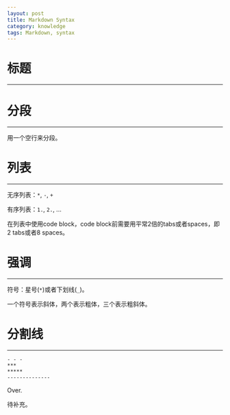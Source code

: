 ```yaml
---
layout: post
title: Markdown Syntax
category: knowledge
tags: Markdown, syntax
---
```


# 标题
******

# 分段
******
用一个空行来分段。

# 列表
******
无序列表：`*`, `-`, `+`

有序列表：`1.`, `2.`, ...

在列表中使用code block，code block前需要用平常2倍的tabs或者spaces，即2 tabs或者8 spaces。

# 强调
******
符号：星号(`*`)或者下划线(`_`)。

一个符号表示斜体，两个表示粗体，三个表示粗斜体。

# 分割线
******
    - - - 
    ***
    *****
    --------------

Over.

待补充。
